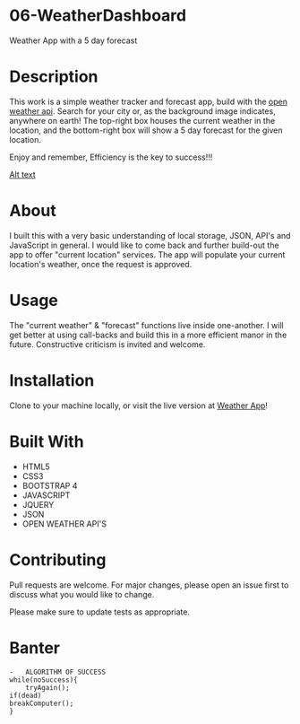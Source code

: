 # 06-WeatherDashboard

Weather App with a 5 day forecast

# Description

This work is a simple weather tracker and forecast app, build with the [open weather api](https://openweathermap.org/). Search for your city or, as the background image indicates, anywhere on earth! The top-right box houses the current weather in the location, and the bottom-right box will show a 5 day forecast for the given location.

Enjoy and remember,
Efficiency is the key to success!!!

[Alt text](./assets/images/weather-dashboard.png?raw=true)

# About

I built this with a very basic understanding of local storage, JSON, API's and JavaScript in general. I would like to come back and further build-out the app to offer "current location" services. The app will populate your current location's weather, once the request is approved.

# Usage

The "current weather" & "forecast" functions live inside one-another. I will get better at using call-backs and build this in a more efficient manor in the future. Constructive criticism is invited and welcome.

# Installation

Clone to your machine locally, or visit the live version at [Weather App](https://johnsasser.github.io/06-WorkScheduler/index.html)!

# Built With

- HTML5
- CSS3
- BOOTSTRAP 4
- JAVASCRIPT
- JQUERY
- JSON
- OPEN WEATHER API'S

# Contributing

Pull requests are welcome. For major changes, please open an issue first to discuss what you would like to change.

Please make sure to update tests as appropriate.

# Banter

    -   ALGORITHM OF SUCCESS
    while(noSuccess){
        tryAgain();
    if(dead)
    breakComputer();
    }
